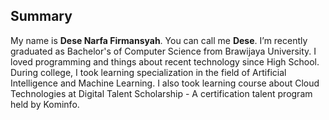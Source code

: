 
## Summary

My name is **Dese Narfa Firmansyah**. You can call me **Dese**. I’m recently graduated as Bachelor's of Computer Science from Brawijaya University. I loved programming and things about recent technology since High School. During college, I took learning specialization in the field of Artificial Intelligence and Machine Learning. I also took learning course about Cloud Technologies at Digital Talent Scholarship - A certification talent program held by Kominfo.
